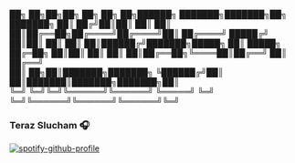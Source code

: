 ██╗  ██╗██╗██╗     ██╗         ██╗   ██╗██████╗ ███████╗███████╗██╗     ███████╗
██║ ██╔╝██║██║     ██║         ██║   ██║██╔══██╗██╔════╝██╔════╝██║     ██╔════╝
█████╔╝ ██║██║     ██║         ██║   ██║██████╔╝███████╗█████╗  ██║     █████╗  
██╔═██╗ ██║██║     ██║         ██║   ██║██╔══██╗╚════██║██╔══╝  ██║     ██╔══╝  
██║  ██╗██║███████╗███████╗    ╚██████╔╝██║  ██║███████║███████╗███████╗██║     
╚═╝  ╚═╝╚═╝╚══════╝╚══════╝     ╚═════╝ ╚═╝  ╚═╝╚══════╝╚══════╝╚══════╝╚═╝    

### Teraz Slucham 🎧

[![spotify-github-profile](https://spotify-github-profile.vercel.app/api/view?uid=669ttbk20x1svae1gwuhl1ojm&cover_image=true&theme=default)](https://github.com/kittinan/spotify-github-profile)
